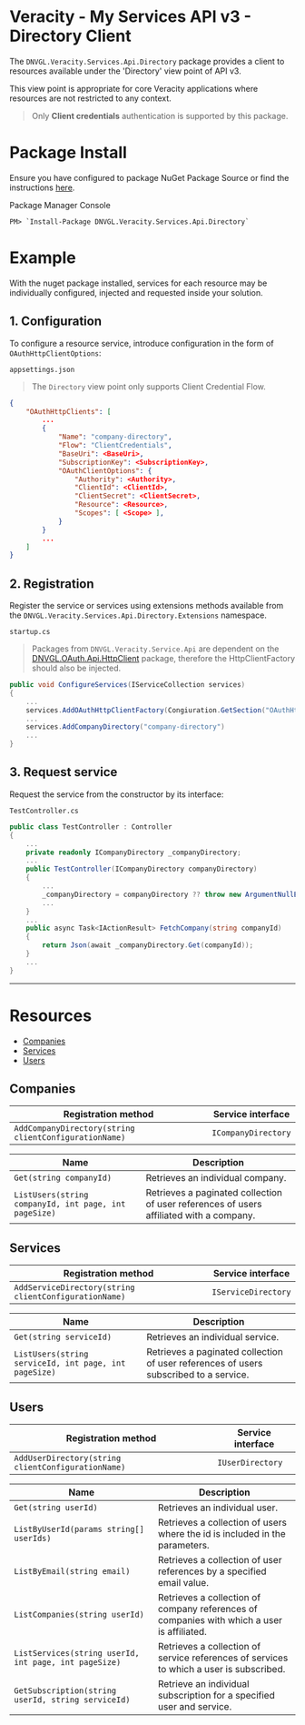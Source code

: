 # Veracity - My Services API v3 - Directory Client
The `DNVGL.Veracity.Services.Api.Directory` package provides a client to resources available under the 'Directory' view point of API v3.

This view point is appropriate for core Veracity applications where resources are not restricted to any context.
> Only **Client credentials** authentication is supported by this package.

# Package Install

Ensure you have configured to package NuGet Package Source or find the instructions [here](/articles/PackageInstall.md).

Package Manager Console
```
PM> `Install-Package DNVGL.Veracity.Services.Api.Directory`
```

# Example

With the nuget package installed, services for each resource may be individually configured, injected and requested inside your solution.

## 1. Configuration
To configure a resource service, introduce configuration in the form of `OAuthHttpClientOptions`:

 `appsettings.json`
 > The `Directory` view point only supports Client Credential Flow.
```json
{
	"OAuthHttpClients": [
		...
		{
			"Name": "company-directory",
			"Flow": "ClientCredentials",
			"BaseUri": <BaseUri>,
			"SubscriptionKey": <SubscriptionKey>,
			"OAuthClientOptions": {
				"Authority": <Authority>,
				"ClientId": <ClientId>,
				"ClientSecret": <ClientSecret>,
				"Resource": <Resource>,
				"Scopes": [ <Scope> ],
			}
		}
		...
	]
}
```

## 2. Registration
Register the service or services using extensions methods available from the `DNVGL.Veracity.Services.Api.Directory.Extensions` namespace.

`startup.cs`
> Packages from `DNVGL.Veracity.Service.Api` are dependent on the [DNVGL.OAuth.Api.HttpClient](/articles/DNVGL.OAuth.Api.HttpClient.md) package, therefore the HttpClientFactory should also be injected.
```cs
public void ConfigureServices(IServiceCollection services)
{
	...
	services.AddOAuthHttpClientFactory(Congiuration.GetSection("OAuthHttpClients").Get<IEnumerable<OAuthHttpClientFactoryOptions>>());
	...
	services.AddCompanyDirectory("company-directory")
	...
}
```

## 3. Request service
Request the service from the constructor by its interface:

`TestController.cs`
```cs
public class TestController : Controller
{
	...
	private readonly ICompanyDirectory _companyDirectory;
	...
	public TestController(ICompanyDirectory companyDirectory)
	{
		...
		_companyDirectory = companyDirectory ?? throw new ArgumentNullException(nameof(companyDirectory));
		...
	}
	...
	public async Task<IActionResult> FetchCompany(string companyId)
	{
		return Json(await _companyDirectory.Get(companyId));
	}
	...
}
```
---
# Resources
- [Companies](#companies)
- [Services](#services)
- [Users](#users)

## Companies
| Registration method | Service interface |
|--|--|
| `AddCompanyDirectory(string clientConfigurationName)` | `ICompanyDirectory` |

| Name | Description |
|--|--|
| `Get(string companyId)` | Retrieves an individual company. |
| `ListUsers(string companyId, int page, int pageSize)` | Retrieves a paginated collection of user references of users affiliated with a company. |

## Services
| Registration method | Service interface |
|--|--|
| `AddServiceDirectory(string clientConfigurationName)` | `IServiceDirectory` |

| Name | Description |
|--|--|
| `Get(string serviceId)` | Retrieves an individual service. |
| `ListUsers(string serviceId, int page, int pageSize)` | Retrieves a paginated collection of user references of users subscribed to a service. |

## Users
| Registration method | Service interface |
|--|--|
| `AddUserDirectory(string clientConfigurationName)` | `IUserDirectory` |

| Name | Description |
|--|--|
| `Get(string userId)` | Retrieves an individual user. |
| `ListByUserId(params string[] userIds)` | Retrieves a collection of users where the id is included in the parameters. |
| `ListByEmail(string email)` | Retrieves a collection of user references by a specified email value. |
| `ListCompanies(string userId)` | Retrieves a collection of company references of companies with which a user is affiliated. |
| `ListServices(string userId, int page, int pageSize)` | Retrieves a collection of service references of services to which a user is subscribed. |
| `GetSubscription(string userId, string serviceId)` | Retrieve an individual subscription for a specified user and service. |